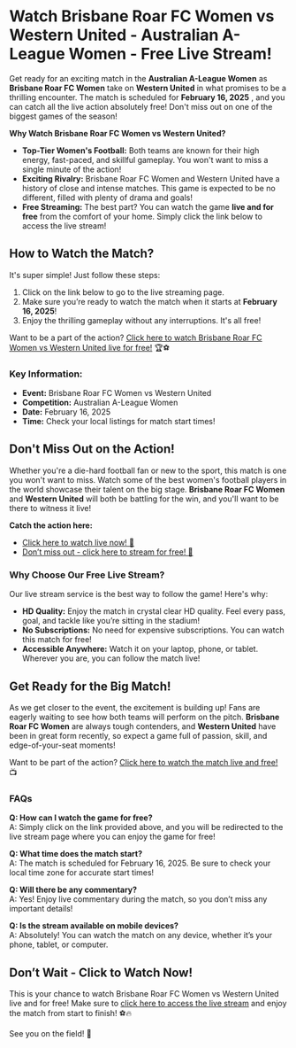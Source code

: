 # Watch Brisbane Roar FC Women vs Western United - Australian A-League Women - Free Live Stream!

Get ready for an exciting match in the **Australian A-League Women** as **Brisbane Roar FC Women** take on **Western United** in what promises to be a thrilling encounter. The match is scheduled for **February 16, 2025** , and you can catch all the live action absolutely free! Don't miss out on one of the biggest games of the season!

**Why Watch Brisbane Roar FC Women vs Western United?**

- **Top-Tier Women's Football:** Both teams are known for their high energy, fast-paced, and skillful gameplay. You won't want to miss a single minute of the action!
- **Exciting Rivalry:** Brisbane Roar FC Women and Western United have a history of close and intense matches. This game is expected to be no different, filled with plenty of drama and goals!
- **Free Streaming:** The best part? You can watch the game **live and for free** from the comfort of your home. Simply click the link below to access the live stream!

## How to Watch the Match?

It's super simple! Just follow these steps:

1. Click on the link below to go to the live streaming page.
2. Make sure you’re ready to watch the match when it starts at **February 16, 2025**!
3. Enjoy the thrilling gameplay without any interruptions. It's all free!

Want to be a part of the action? [Click here to watch Brisbane Roar FC Women vs Western United live for free!](https://tinyurl.com/livestreamfreeo?st=Brisbane+Roar+FC+Women+vs+Western+United&si=ghc) 🏆⚽

### Key Information:

- **Event:** Brisbane Roar FC Women vs Western United
- **Competition:** Australian A-League Women
- **Date:** February 16, 2025
- **Time:** Check your local listings for match start times!

## Don't Miss Out on the Action!

Whether you're a die-hard football fan or new to the sport, this match is one you won't want to miss. Watch some of the best women's football players in the world showcase their talent on the big stage. **Brisbane Roar FC Women** and **Western United** will both be battling for the win, and you'll want to be there to witness it live!

**Catch the action here:**

- [Click here to watch live now! 🎉](https://tinyurl.com/livestreamfreeo?st=Brisbane+Roar+FC+Women+vs+Western+United&si=ghc)
- [Don’t miss out - click here to stream for free! 🚨](https://tinyurl.com/livestreamfreeo?st=Brisbane+Roar+FC+Women+vs+Western+United&si=ghc)

### Why Choose Our Free Live Stream?

Our live stream service is the best way to follow the game! Here's why:

- **HD Quality:** Enjoy the match in crystal clear HD quality. Feel every pass, goal, and tackle like you’re sitting in the stadium!
- **No Subscriptions:** No need for expensive subscriptions. You can watch this match for free!
- **Accessible Anywhere:** Watch it on your laptop, phone, or tablet. Wherever you are, you can follow the match live!

## Get Ready for the Big Match!

As we get closer to the event, the excitement is building up! Fans are eagerly waiting to see how both teams will perform on the pitch. **Brisbane Roar FC Women** are always tough contenders, and **Western United** have been in great form recently, so expect a game full of passion, skill, and edge-of-your-seat moments!

Want to be part of the action? [Click here to watch the match live and free!](https://tinyurl.com/livestreamfreeo?st=Brisbane+Roar+FC+Women+vs+Western+United&si=ghc) 📺

### FAQs

**Q: How can I watch the game for free?**  
A: Simply click on the link provided above, and you will be redirected to the live stream page where you can enjoy the game for free!

**Q: What time does the match start?**  
A: The match is scheduled for February 16, 2025. Be sure to check your local time zone for accurate start times!

**Q: Will there be any commentary?**  
A: Yes! Enjoy live commentary during the match, so you don’t miss any important details!

**Q: Is the stream available on mobile devices?**  
A: Absolutely! You can watch the match on any device, whether it’s your phone, tablet, or computer.

## Don’t Wait - Click to Watch Now!

This is your chance to watch Brisbane Roar FC Women vs Western United live and for free! Make sure to [click here to access the live stream](https://tinyurl.com/livestreamfreeo?st=Brisbane+Roar+FC+Women+vs+Western+United&si=ghc) and enjoy the match from start to finish! ⚽️🔥

See you on the field! 🎉
